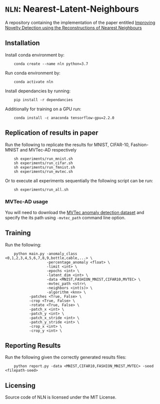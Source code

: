 # `NLN`: Nearest-Latent-Neighbours
A repository containing the implementation of the paper entitled [Improving Novelty Detection using the Reconstructions of Nearest Neighbours](https://arxiv.org/abs/2111.06150) 

## Installation 
Install conda environment by:
``` 
    conda create --name nln python=3.7
``` 
Run conda environment by:
``` 
    conda activate nln
``` 

Install dependancies by running:
``` 
    pip install -r dependancies
``` 

Additionally for training on a GPU run:
``` 
    conda install -c anaconda tensorflow-gpu=2.2.0
``` 


## Replication of results in paper 
Run the following to replicate the results for MNIST, CIFAR-10, Fashion-MNIST and MVTec-AD respectively
```
    sh experiments/run_mnist.sh
    sh experiments/run_cifar.sh
    sh experiments/run_fmnist.sh
    sh experiments/run_mvtec.sh
```

Or to execute all experiments sequentially the following script can be run:
```
    sh experiments/run_all.sh
```

### MVTec-AD usage 
You will need to download the [MVTec anomaly detection dataset](https://www.mvtec.com/company/research/datasets/mvtec-ad) and specify the its path using `-mvtec_path` command line option.

## Training 
Run the following: 
```
    python main.py -anomaly_class <0,1,2,3,4,5,6,7,8,9,bottle,cable,...> \
                   -percentage_anomaly <float> \
                   -limit <int> \
                   -epochs <int> \
                   -latent_dim <int> \
                   -data <MNIST,FASHION_MNIST,CIFAR10,MVTEC> \
                   -mvtec_path <str>\
                   -neighbors <int(s)> \
                   -algorithm <knn> \
		   -patches <True, False> \
		   -crop <True, False> \
		   -rotate <True, False> \
		   -patch_x <int> \    
		   -patch_y <int> \    
		   -patch_x_stride <int> \    
		   -patch_y_stride <int> \    
		   -crop_x <int> \    
		   -crop_y <int> \    
```
## Reporting Results 
Run the following given the correctly generated results files:
```
    python report.py -data <MNIST,CIFAR10,FASHION_MNIST,MVTEC> -seed <filepath-seed>
```

## Licensing
Source code of NLN is licensed under the MIT License.
